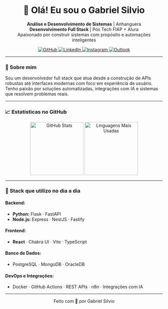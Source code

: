 <h1 align="center">👋 Olá! Eu sou o Gabriel Silvio</h1>

<p align="center">
  <strong>Análise e Desenvolvimento de Sistemas</strong> | Anhanguera<br/>
  <strong>Desenvolvimento Full Stack</strong> | Pós Tech FIAP + Alura<br/>
  Apaixonado por construir sistemas com propósito e automações inteligentes
</p>

<p align="center">
  <a href="https://github.com/gab-szz" target="_blank">
    <img src="https://img.shields.io/badge/GitHub-100000?style=for-the-badge&logo=github&logoColor=white" alt="GitHub" />
  </a>
  <a href="https://www.linkedin.com/in/gabriel-silvio-a69a77266/" target="_blank">
    <img src="https://img.shields.io/badge/LinkedIn-0077B5?style=for-the-badge&logo=linkedin&logoColor=white" alt="LinkedIn" />
  </a>
  <a href="https://www.instagram.com/gab.szz/" target="_blank">
    <img src="https://img.shields.io/badge/Instagram-E4405F?style=for-the-badge&logo=instagram&logoColor=white" alt="Instagram" />
  </a>
  <a href="mailto:silvio.apad@outlook.com" target="_blank">
    <img src="https://img.shields.io/badge/Outlook-0078D4?style=for-the-badge&logo=microsoft-outlook&logoColor=white" alt="Outlook" />
  </a>
</p>

---

### 🚀 Sobre mim

Sou um desenvolvedor full stack que atua desde a construção de APIs robustas até interfaces modernas com foco em experiência de usuário. Tenho paixão por soluções automatizadas, integrações com IA e sistemas que resolvem problemas reais.

---

### 📈 Estatísticas no GitHub

<div align="center">
  <img height="170px" src="https://github-readme-stats.vercel.app/api?username=gab-szz&show_icons=true&theme=radical&custom_title=Estatísticas+do+GitHub" alt="GitHub Stats"/>
  <img height="170px" src="https://github-readme-stats.vercel.app/api/top-langs/?username=gab-szz&layout=compact&langs_count=8&theme=radical" alt="Linguagens Mais Usadas"/>
</div>

---

### 🧰 Stack que utilizo no dia a dia

#### Backend:
- **Python:** Flask · FastAPI
- **Node.js:** Express · NestJS · Fastify

#### Frontend:
- **React** · Chakra UI · Vite · TypeScript

#### Banco de Dados:
- PostgreSQL · MongoDB · OracleDB

#### DevOps e Integrações:
- Docker · GitHub Actions · REST APIs · n8n · Integrações com IA

---

<p align="center">
  Feito com 💙 por Gabriel Silvio
</p>
